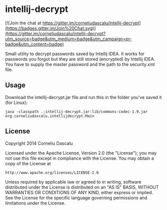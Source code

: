 intellij-decrypt
================

[![Join the chat at https://gitter.im/corneliudascalu/intellij-decrypt](https://badges.gitter.im/Join%20Chat.svg)](https://gitter.im/corneliudascalu/intellij-decrypt?utm_source=badge&utm_medium=badge&utm_campaign=pr-badge&utm_content=badge)

Small utility to decrypt passwords saved by Intellij IDEA. It works for passwords you forgot but they are still stored (encrypted) by Intellij IDEA. You have to supply the master password and the path to the security.xml file.

Usage
-----
Download the intellij-decrypt.jar file and run this in the folder you've saved it (for Linux):

    java -classpath .:intellij-decrypt.jar:lib/commons-codec-1.9.jar org.corneliudascalu.intellijdecrypt.Main


License
-----
Copyright 2014 Corneliu Dascalu

Licensed under the Apache License, Version 2.0 (the "License");
you may not use this file except in compliance with the License.
You may obtain a copy of the License at

    http://www.apache.org/licenses/LICENSE-2.0

Unless required by applicable law or agreed to in writing, software
distributed under the License is distributed on an "AS IS" BASIS,
WITHOUT WARRANTIES OR CONDITIONS OF ANY KIND, either express or implied.
See the License for the specific language governing permissions and
limitations under the License.
